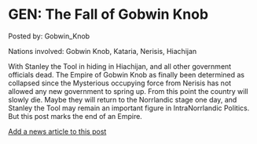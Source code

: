 # GEN: The Fall of Gobwin Knob

Posted by: Gobwin_Knob

Nations involved: Gobwin Knob, Kataria, Nerisis, Hiachijan

With Stanley the Tool in hiding in Hiachijan, and all other government officials dead. The Empire of Gobwin Knob as finally been determined as collapsed since the Mysterious occupying force from Nerisis has not allowed any new government to spring up. From this point the country will slowly die. Maybe they will return to the Norrlandic stage one day, and Stanley the Tool may remain an important figure in IntraNorrlandic Politics. But this post marks the end of an Empire.

[Add a news article to this post](http://solborg.xyz/rp/admin.php?event=2016-10-18_the-fall-of-gobwin-knob-gobwin_knob)

